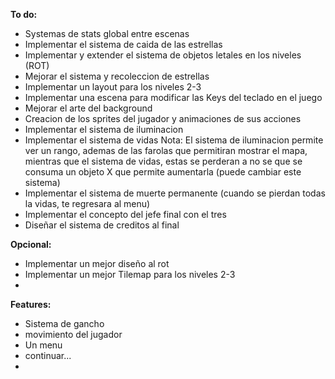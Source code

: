 **To do:**

- Systemas de stats global entre escenas
- Implementar el sistema de caida de las estrellas
- Implementar y extender el sistema de objetos letales en los niveles (ROT)
- Mejorar el sistema y recoleccion de estrellas
- Implementar un layout para los niveles 2-3
- Implementar una escena para modificar las Keys del teclado en el juego
- Mejorar el arte del background
- Creacion de los sprites del jugador y animaciones de sus acciones
- Implementar el sistema de iluminacion
- Implementar el sistema de vidas
  Nota: El sistema de iluminacion permite ver un rango, ademas de las farolas que permitiran mostrar el mapa, mientras que el sistema de vidas, estas se perderan a no se que se consuma un objeto X que permite aumentarla (puede cambiar este sistema)
- Implementar el sistema de muerte permanente (cuando se pierdan todas la vidas, te regresara al menu)
- Implementar el concepto del jefe final con el tres
- Diseñar el sistema de creditos al final

**Opcional:**
- Implementar un mejor diseño al rot
- Implementar un mejor Tilemap para los niveles 2-3
- 


**Features:**
- Sistema de gancho
- movimiento del jugador
- Un menu
- continuar...
- 
